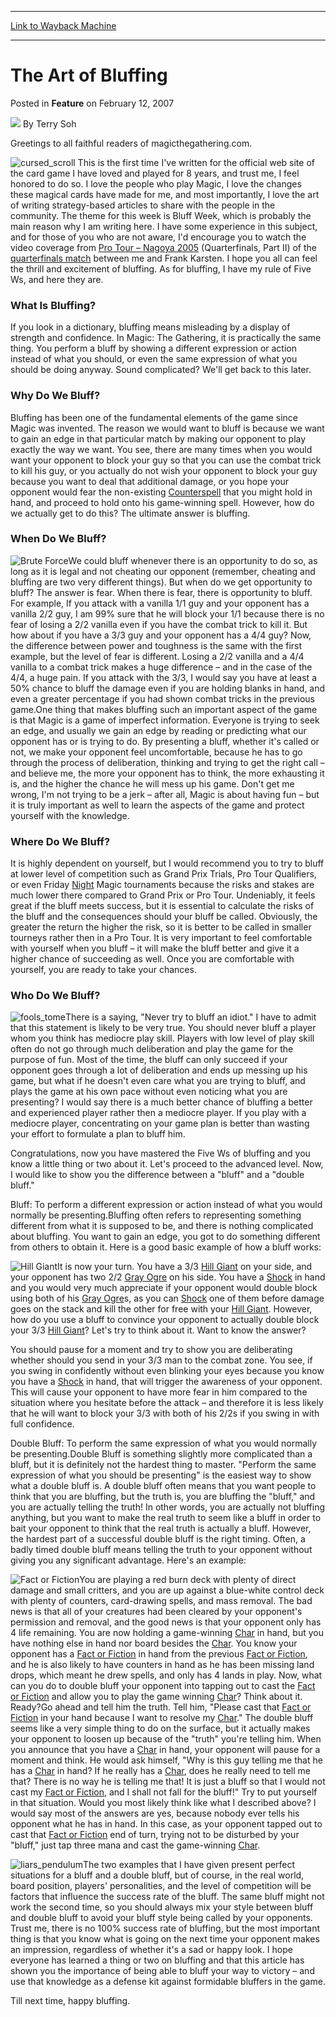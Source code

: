 
---
[Link to Wayback Machine](https://web.archive.org/web/20211206184049/https://magic.wizards.com/en/articles/archive/feature/art-bluffing-2007-02-12)

[_metadata_:author]:- "Terry Soh"
[_metadata_:description]:- "Greetings to all faithful readers of magicthegathering.com. This is the first time I've written for the official web site of the card game I have loved and played for 8 years, and trust me, I feel honored to do so. I love the people who play Magic, I love the changes these magical cards have made for me, and most importantly, I love the art of writing strategy-based articles"
[_metadata_:generator]:- "Drupal 7 (http://drupal.org)"
[_metadata_:publish_date]:- "2007-02-12"
[_metadata_:title]:- "The Art of Bluffing"
[_metadata_:wayback_capture_timestamp]:- "2021-12-06 18:40:49+00:00"
[_metadata_:wayback_raw_url]:- "https://web.archive.org/web/20211206184049id_/https://magic.wizards.com/en/articles/archive/feature/art-bluffing-2007-02-12"
[_metadata_:wayback_url]:- "https://magic.wizards.com/en/articles/archive/feature/art-bluffing-2007-02-12"
---


The Art of Bluffing
===================



 Posted in **Feature**
 on February 12, 2007 






![](https://media.magic.wizards.com/styles/auth_small/public/images/person/authorpic_TerrySoh.jpg)
By Terry Soh











Greetings to all faithful readers of magicthegathering.com.

![cursed_scroll](https://media.magic.wizards.com/image_legacy_migration/magic/images/cardart/TE/cursed_scroll.jpg) This is the first time I've written for the official web site of the card game I have loved and played for 8 years, and trust me, I feel honored to do so. I love the people who play Magic, I love the changes these magical cards have made for me, and most importantly, I love the art of writing strategy-based articles to share with the people in the community. The theme for this week is Bluff Week, which is probably the main reason why I am writing here. I have some experience in this subject, and for those of you who are not aware, I'd encourage you to watch the video coverage from [Pro Tour – Nagoya 2005](/en/events/coverage/komuro-finishes-rochester) (Quarterfinals, Part II) of the [quarterfinals match](/en/articles/archive/event-coverage/live-coverage-2005-pro-tour-nagoya-2005-01-30-2) between me and Frank Karsten. I hope you all can feel the thrill and excitement of bluffing. As for bluffing, I have my rule of Five Ws, and here they are.

### What Is Bluffing?

If you look in a dictionary, bluffing means misleading by a display of strength and confidence. In Magic: The Gathering, it is practically the same thing. You perform a bluff by showing a different expression or action instead of what you should, or even the same expression of what you should be doing anyway. Sound complicated? We'll get back to this later. 

### Why Do We Bluff?

Bluffing has been one of the fundamental elements of the game since Magic was invented. The reason we would want to bluff is because we want to gain an edge in that particular match by making our opponent to play exactly the way we want. You see, there are many times when you would want your opponent to block your guy so that you can use the combat trick to kill his guy, or you actually do not wish your opponent to block your guy because you want to deal that additional damage, or you hope your opponent would fear the non-existing [Counterspell](https://gatherer.wizards.com/Pages/Card/Details.aspx?name=Counterspell) that you might hold in hand, and proceed to hold onto his game-winning spell. However, how do we actually get to do this? The ultimate answer is bluffing.

### When Do We Bluff?

![Brute Force](http://gatherer.wizards.com/Handlers/Image.ashx?type=card&name=Brute+Force)We could bluff whenever there is an opportunity to do so, as long as it is legal and not cheating our opponent (remember, cheating and bluffing are two very different things). But when do we get opportunity to bluff? The answer is fear. When there is fear, there is opportunity to bluff. For example, If you attack with a vanilla 1/1 guy and your opponent has a vanilla 2/2 guy, I am 99% sure that he will block your 1/1 because there is no fear of losing a 2/2 vanilla even if you have the combat trick to kill it. But how about if you have a 3/3 guy and your opponent has a 4/4 guy? Now, the difference between power and toughness is the same with the first example, but the level of fear is different. Losing a 2/2 vanilla and a 4/4 vanilla to a combat trick makes a huge difference – and in the case of the 4/4, a huge pain. If you attack with the 3/3, I would say you have at least a 50% chance to bluff the damage even if you are holding blanks in hand, and even a greater percentage if you had shown combat tricks in the previous game.One thing that makes bluffing such an important aspect of the game is that Magic is a game of imperfect information. Everyone is trying to seek an edge, and usually we gain an edge by reading or predicting what our opponent has or is trying to do. By presenting a bluff, whether it's called or not, we make your opponent feel uncomfortable, because he has to go through the process of deliberation, thinking and trying to get the right call – and believe me, the more your opponent has to think, the more exhausting it is, and the higher the chance he will mess up his game. Don't get me wrong, I'm not trying to be a jerk – after all, Magic is about having fun – but it is truly important as well to learn the aspects of the game and protect yourself with the knowledge. 

### Where Do We Bluff?

It is highly dependent on yourself, but I would recommend you to try to bluff at lower level of competition such as Grand Prix Trials, Pro Tour Qualifiers, or even Friday [Night](https://gatherer.wizards.com/Pages/Card/Details.aspx?name=Night) Magic tournaments because the risks and stakes are much lower there compared to Grand Prix or Pro Tour. Undeniably, it feels great if the bluff meets success, but it is essential to calculate the risks of the bluff and the consequences should your bluff be called. Obviously, the greater the return the higher the risk, so it is better to be called in smaller tourneys rather then in a Pro Tour. It is very important to feel comfortable with yourself when you bluff – it will make the bluff better and give it a higher chance of succeeding as well. Once you are comfortable with yourself, you are ready to take your chances. 

### Who Do We Bluff?

![fools_tome](https://media.magic.wizards.com/image_legacy_migration/magic/images/cardart/TE/fools_tome.jpg)There is a saying, "Never try to bluff an idiot." I have to admit that this statement is likely to be very true. You should never bluff a player whom you think has mediocre play skill. Players with low level of play skill often do not go through much deliberation and play the game for the purpose of fun. Most of the time, the bluff can only succeed if your opponent goes through a lot of deliberation and ends up messing up his game, but what if he doesn't even care what you are trying to bluff, and plays the game at his own pace without even noticing what you are presenting? I would say there is a much better chance of bluffing a better and experienced player rather then a mediocre player. If you play with a mediocre player, concentrating on your game plan is better than wasting your effort to formulate a plan to bluff him. 

Congratulations, now you have mastered the Five Ws of bluffing and you know a little thing or two about it. Let's proceed to the advanced level. Now, I would like to show you the difference between a "bluff" and a "double bluff." 

Bluff: To perform a different expression or action instead of what you would normally be presenting.Bluffing often refers to representing something different from what it is supposed to be, and there is nothing complicated about bluffing. You want to gain an edge, you got to do something different from others to obtain it. Here is a good basic example of how a bluff works:

![Hill Giant](http://gatherer.wizards.com/Handlers/Image.ashx?type=card&name=Hill+Giant)It is now your turn. You have a 3/3 [Hill Giant](https://gatherer.wizards.com/Pages/Card/Details.aspx?name=Hill+Giant) on your side, and your opponent has two 2/2 [Gray Ogre](https://gatherer.wizards.com/Pages/Card/Details.aspx?name=Gray+Ogre) on his side. You have a [Shock](https://gatherer.wizards.com/Pages/Card/Details.aspx?name=Shock) in hand and you would very much appreciate if your opponent would double block using both of his [Gray Ogre](https://gatherer.wizards.com/Pages/Card/Details.aspx?name=Gray+Ogre)s, as you can [Shock](https://gatherer.wizards.com/Pages/Card/Details.aspx?name=Shock) one of them before damage goes on the stack and kill the other for free with your [Hill Giant](https://gatherer.wizards.com/Pages/Card/Details.aspx?name=Hill+Giant). However, how do you use a bluff to convince your opponent to actually double block your 3/3 [Hill Giant](https://gatherer.wizards.com/Pages/Card/Details.aspx?name=Hill+Giant)? Let's try to think about it. Want to know the answer? 

You should pause for a moment and try to show you are deliberating whether should you send in your 3/3 man to the combat zone. You see, if you swing in confidently without even blinking your eyes because you know you have a [Shock](https://gatherer.wizards.com/Pages/Card/Details.aspx?name=Shock) in hand, that will trigger the awareness of your opponent. This will cause your opponent to have more fear in him compared to the situation where you hesitate before the attack – and therefore it is less likely that he will want to block your 3/3 with both of his 2/2s if you swing in with full confidence.


Double Bluff: To perform the same expression of what you would normally be presenting.Double Bluff is something slightly more complicated than a bluff, but it is definitely not the hardest thing to master. "Perform the same expression of what you should be presenting" is the easiest way to show what a double bluff is. A double bluff often means that you want people to think that you are bluffing, but the truth is, you are bluffing the "bluff," and you are actually telling the truth! In other words, you are actually not bluffing anything, but you want to make the real truth to seem like a bluff in order to bait your opponent to think that the real truth is actually a bluff. However, the hardest part of a successful double bluff is the right timing. Often, a badly timed double bluff means telling the truth to your opponent without giving you any significant advantage. Here's an example:

![Fact or Fiction](http://gatherer.wizards.com/Handlers/Image.ashx?type=card&name=Fact+or+Fiction)You are playing a red burn deck with plenty of direct damage and small critters, and you are up against a blue-white control deck with plenty of counters, card-drawing spells, and mass removal. The bad news is that all of your creatures had been cleared by your opponent's permission and removal, and the good news is that your opponent only has 4 life remaining. You are now holding a game-winning [Char](https://gatherer.wizards.com/Pages/Card/Details.aspx?name=Char) in hand, but you have nothing else in hand nor board besides the [Char](https://gatherer.wizards.com/Pages/Card/Details.aspx?name=Char). You know your opponent has a [Fact or Fiction](https://gatherer.wizards.com/Pages/Card/Details.aspx?name=Fact+or+Fiction) in hand from the previous [Fact or Fiction](https://gatherer.wizards.com/Pages/Card/Details.aspx?name=Fact+or+Fiction), and he is also likely to have counters in hand as he has been missing land drops, which meant he drew spells, and only has 4 lands in play. Now, what can you do to double bluff your opponent into tapping out to cast the [Fact or Fiction](https://gatherer.wizards.com/Pages/Card/Details.aspx?name=Fact+or+Fiction) and allow you to play the game winning [Char](https://gatherer.wizards.com/Pages/Card/Details.aspx?name=Char)? Think about it. Ready?Go ahead and tell him the truth. Tell him, "Please cast that [Fact or Fiction](https://gatherer.wizards.com/Pages/Card/Details.aspx?name=Fact+or+Fiction) in your hand because I want to resolve my [Char](https://gatherer.wizards.com/Pages/Card/Details.aspx?name=Char)." The double bluff seems like a very simple thing to do on the surface, but it actually makes your opponent to loosen up because of the "truth" you're telling him. When you announce that you have a [Char](https://gatherer.wizards.com/Pages/Card/Details.aspx?name=Char) in hand, your opponent will pause for a moment and think. He would ask himself, "Why is this guy telling me that he has a [Char](https://gatherer.wizards.com/Pages/Card/Details.aspx?name=Char) in hand? If he really has a [Char](https://gatherer.wizards.com/Pages/Card/Details.aspx?name=Char), does he really need to tell me that? There is no way he is telling me that! It is just a bluff so that I would not cast my [Fact or Fiction](https://gatherer.wizards.com/Pages/Card/Details.aspx?name=Fact+or+Fiction), and I shall not fall for the bluff!" Try to put yourself in that situation. Would you most likely think like what I described above? I would say most of the answers are yes, because nobody ever tells his opponent what he has in hand. In this case, as your opponent tapped out to cast that [Fact or Fiction](https://gatherer.wizards.com/Pages/Card/Details.aspx?name=Fact+or+Fiction) end of turn, trying not to be disturbed by your "bluff," just tap three mana and cast the game-winning [Char](https://gatherer.wizards.com/Pages/Card/Details.aspx?name=Char).


![liars_pendulum](https://media.magic.wizards.com/image_legacy_migration/magic/images/cardart/MRD/liars_pendulum.jpg)The two examples that I have given present perfect situations for a bluff and a double bluff, but of course, in the real world, board position, players' personalities, and the level of competition will be factors that influence the success rate of the bluff. The same bluff might not work the second time, so you should always mix your style between bluff and double bluff to avoid your bluff style being called by your opponents. Trust me, there is no 100% success rate of bluffing, but the most important thing is that you know what is going on the next time your opponent makes an impression, regardless of whether it's a sad or happy look. I hope everyone has learned a thing or two on bluffing and that this article has shown you the importance of being able to bluff your way to victory – and use that knowledge as a defense kit against formidable bluffers in the game.

Till next time, happy bluffing.







